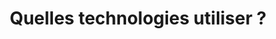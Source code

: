 ---
slug: question-5-start
title: Quelles technologies utiliser ?
category: top-audit
subcategory: question-start
sort: 5
icon: icon-developpment-platform.png
description: Le choix des technologies peut s'avérer hautement stratégique pour la maintenabilité et l'évolutivité du projet. Les avis diffèrent beaucoup compte tenu de la diversité des pratiques en informatique. Il est bon de mettre cela au clair avec des experts avant de s'engager. La répartition de la production en plusieurs grands ensembles afin de tester, valider et modifier chaque fonctionnalité indépendamment est conseillée. Cela demande une certaine expertise technique, mais nous pouvons en discuter.
question2: yes
---